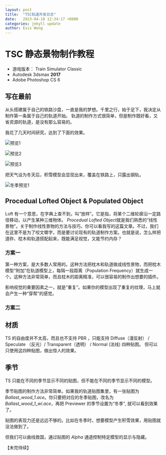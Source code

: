 ```yaml
---
layout: post
title:  "TSC轨道开发日志"
date:   2023-04-18 12:34:17 +0800
categories: jekyll update
author: Evis Wong
---
```

# TSC 静态景物制作教程

* 游戏版本： Train Simulator Classic
* Autodesk 3dsmax **2017**
* Adobe Photoshop CS 6

## 写在最前
从头搭建属于自己的铁路沙盘，一直是我的梦想。千里之行，始于足下，我决定从制作第一条属于自己的轨道开始。 轨道的制作方式很简单，但是制作既好看，又省资源的轨道，是没有那么容易的。

我花了几天时间研究，达到了下面的效果。

![预览1](https://eviswong.github.io/assets/track-dev-log/preview_0.png)

![预览2](https://eviswong.github.io/assets/track-dev-log/preview_1.png)

![预览3](https://eviswong.github.io/assets/track-dev-log/preview_2.png)

把天气设为冬天后，积雪模型会显现出来，覆盖在铁路上，只露出钢轨。

![冬季预览1](https://eviswong.github.io/assets/track-dev-log/preview_wi_0.png)

## Procedual Lofted Object & Populated Object
Loft 有一个意思，在字典上查不到，叫“放样”。它是指，将某个二维轮廓沿一定路径移动，以产生某种三维物体。 *Procedual Lofted Object*就是我们熟悉的“线性景物”。关于制作线性景物的方法与技巧，你可以看我写的这篇文章。不过，我们在这里不是为了咬文嚼字，而是要讨论现有的轨道制作方案。也就是说，怎么样把道砟、枕木和轨道搭配起来，既能满足视觉，又能节约内存？

### 方案一
第一种方案，是大多数人常用的。这种方法把枕木和轨道做成线性景物，而把枕木模型“附加”在轨道模型上，每隔一段距离（Population Frequency）就生成一个。这种方法非常简单，而且枕木的距离精准，可以很容易的制作出想要的插件。

影响视觉的重要因素之一，就是“重复”。如果你的模型出现了重复的纹理，马上就会产生一种“穿帮”的感觉。

### 方案二


## 材质
TS 的自由度并不太高，而且也不支持 PBR ，只能支持 Diffuse（漫反射） / Speculate （反光）/ Transparent（透明） / Normal (法线) 四种贴图。 但可以只使用这四种贴图，做出惊人的效果。

## 季节

TS 只能在不同的季节显示不同的贴图，但不能在不同的季节显示不同的模型。

季节贴图的制作方法非常简单。如果我的轨道贴图集里，有一张贴图为 *Ballast_wood_1.ace*。你只要把对应的冬季贴图，改名为 *Ballast_wood_1_wi.ace*，再把 Previewer 的季节设置为“冬季", 就可以看到效果了。

贴图的表现力还是远远不够的。比如在冬季时，想要模型产生积雪效果，用贴图就没法做到了。

但我们可以曲线救国，通过贴图的 *Alpha* 通道控制特定模型的显示与隐藏。

【未完待续】
